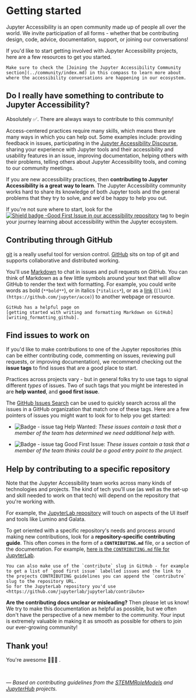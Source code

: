 # Getting started

Jupyter Accessibility is an open community made up of people all over the world.
We invite participation of all forms - whether that be contributing
design, code, advice, documentation, support, or joining our conversations!

If you'd like to start getting involved with Jupyter Accessibility projects, here are a few resources to get you started.

```{tip}
Make sure to check the [Joining the Jupyter Accessibility Community section](../community/index.md) in this compass to learn more about where the accessibility conversations are happening in our ecosystem.
```

## Do I really have something to contribute to Jupyter Accessibility?

Absolutely ✅. There are always ways to contribute to this community!

Access-centered practices require many skills, which means there are many ways in which you can help out.
Some examples include: providing feedback in issues, participating in the [Jupyter Accessibility Discourse](https://discourse.jupyter.org),
sharing your experience with Jupyter tools and their accessibility and usability features in an issue, improving documentation,
helping others with their problems, telling others about Jupyter Accessibility tools, and
coming to our community meetings.

If you are new accessibility practices, then **contributing to Jupyter Accessibility is a great way to learn**.
The Jupyter Accessibility community works hard to share its knowledge of both Jupyter tools and the
general problems that they try to solve, and we'd be happy to help you out.

If you're not sure where to start, look for the [![Shield badge -Good First Issue in our accessibility repository](https://img.shields.io/badge/-good%20first%20issue-blueviolet.svg)][a11y-goodfirstissue]
tag to begin your journey learning about accessibility within the Jupyter ecosystem.

## Contributing through GitHub

[git][link_git] is a really useful tool for version control.
[GitHub][link_github] sits on top of git and supports collaborative and distributed working.

You'll use [Markdown][markdown] to chat in issues and pull requests on GitHub.
You can think of Markdown as a few little symbols around your text that will allow GitHub
to render the text with formatting.
For example, you could write words as bold (`**bold**`), or in italics (`*italics*`),
or as a [link][rick_roll] (`[link](https://github.com/jupyter/acce)`) to another webpage or resource.

```{tip}
GitHub has a helpful page on
[getting started with writing and formatting Markdown on GitHub][writing_formatting_github].
```

## Find issues to work on

If you'd like to make contributions to one of the Jupyter repositories (this can
be either contributing code, commenting on issues, reviewing pull requests, or improving
documentation), we recommend checking out the **issue tags** to find issues that
are a good place to start.

Practices across projects vary - but in general folks try to use tags to signal different _types_ of issues.
Two of such tags that you might be interested in are **help wanted**, and **good first issue**.

The [GitHub Issues Search](https://github.com/issues)
can be used to quickly search across all the issues in a GitHub organization that match
one of these tags. Here are a few pointers of issues you might want to look for to help you get started:

- ![Badge - issue tag Help Wanted](https://img.shields.io/badge/-help%20wanted-159818.svg): _These issues contain a task that a member of the team has determined we need additional help with._

- ![Badge - issue tag Good First Issue](https://img.shields.io/badge/-good%20first%20issue-blueviolet.svg): _These issues contain a task that a member of the team thinks could be a good entry point to the project._

## Help by contributing to a specific repository

Note that the Jupyter Accessibility team works across many kinds of technologies and projects.
The kind of tech you'll use (as well as the set-up and skill needed to work on that tech) will depend on the
repository that you're working with.

For example, the [JupyterLab repository][jupyterlab] will touch on aspects of the UI itself and tools like Lumino and Galata.

To get oriented with a specific repository's needs and process around making new
contributions, look for a **repository-specific contributing guide**.
This often comes in the form of a **`CONTRIBUTING.md`** file, or a section of the documentation.
For example, [here is the `CONTRIBUTING.md` file for JupyterLab][jupyterlab-contributing].

```{tip}
You can also make use of the `contribute` slug in GitHub - for example to get a list of `good first issue` labelled issues and the link to the projects CONTRIBUTING guidelines you can append the `contributre` slug to the repository URL.
So for the JupyterLab repository you'd use <https://github.com/jupyterlab/jupyterlab/contribute>
```

**Are the contributing docs unclear or misleading?**
Then please let us know!
We try to make this documentation as helpful as possible, but we often don't have the perspective of a new member to the community.
Your input is extremely valuable in making it as smooth as possible for others
to join our ever-growing community!

## Thank you!

You're awesome 👋🏻😊 .

<br>

_&mdash; Based on contributing guidelines from the [STEMMRoleModels][link_stemmrolemodels] and [JupyterHub][jupyterhub-community] projects._

<!-- Accessibility links -->

[discourse-accessibility]: https://discourse.jupyter.org/c/special-topics/accessibility
[jupyterhub-accessibility-issues]: https://github.com/jupyter/notebook/issues?q=is%3Aopen+is%3Aissue+label%3Atag%3AAccessibility
[a11y-goodfirstissue]: https://github.com/jupyter/accessibility/issues?q=is%3Aopen+label%3A%22good+first+issue%22+sort%3Aupdated-desc

<!-- lab -->

[jupyterlab]: https://github.com/jupyterlab/jupyterlab
[jupyerlab-accessibility-issues]: https://github.com/jupyterhub/jupyterhub/issues?q=is%3Aopen+is%3Aissue+label%3Aaccessibility
[jupyterlab-contributing]: https://github.com/jupyterlab/jupyterlab/blob/adafbabcef3315bc706381d533d229115c07b5a6/CONTRIBUTING.md

<!-- notebook -->

[notebook-accessibility-issues]: https://github.com/jupyter/notebook/issues?q=is%3Aopen+is%3Aissue+label%3Atag%3AAccessibility

<!-- jupyter-wide -->

[jupyter-coc]: https://github.com/jupyter/governance/blob/master/conduct/code_of_conduct.md

<!-- hub -->

[jupyterhub-community]: https://jupyterhub-team-compass.readthedocs.io/en/latest/contribute/guide.html

<!-- general git links -->

[link_git]: https://git-scm.com
[link_github]: https://github.com/https://github.com/jupyter/governance/blob/master/conduct/code_of_conduct.md
[link_signupinstructions]: https://help.github.com/articles/signing-up-for-a-new-github-account
[link_stemmrolemodels]: https://github.com/KirstieJane/STEMMRoleModels
[markdown]: https://daringfireball.net/projects/markdown
[rick_roll]: https://www.youtube.com/watch?v=dQw4w9WgXcQ
[writing_formatting_github]: https://help.github.com/articles/getting-started-with-writing-and-formatting-on-github
